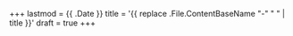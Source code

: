 +++
lastmod = {{ .Date }}
title = '{{ replace .File.ContentBaseName "-" " " | title }}'
draft = true
+++

